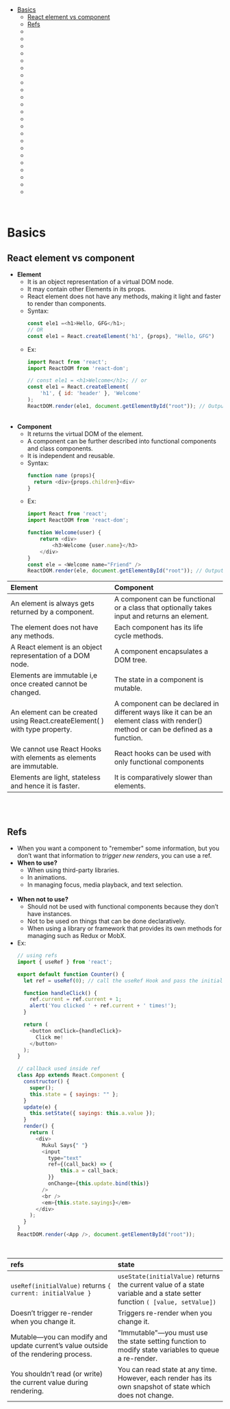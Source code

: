 <div id="top"></div><br />

- [Basics](#basics)
  - [React element vs component](#react-element-vs-component)
  - [Refs](#refs)
  - [](#)
  - [](#-1)
  - [](#-2)
  - [](#-3)
  - [](#-4)
  - [](#-5)
  - [](#-6)
  - [](#-7)
  - [](#-8)
  - [](#-9)
  - [](#-10)
  - [](#-11)
  - [](#-12)
  - [](#-13)
  - [](#-14)
  - [](#-15)
  - [](#-16)
  - [](#-17)
  - [](#-18)
  - [](#-19)
  - [](#-20)
  - [](#-21)
  - [](#-22)


<br />

# Basics

## React element vs component
- **Element**
  - It is an object representation of a virtual DOM node.
  - It may contain other Elements in its props.
  - React element does not have any methods, making it light and faster to render than components.
  - Syntax:
    ```js
    const ele1 =<h1>Hello, GFG</h1>;
    // OR
    const ele1 = React.createElement('h1', {props}, "Hello, GFG")
    ```
  - Ex:
    ```js
    import React from 'react';
    import ReactDOM from 'react-dom';
    
    // const ele1 = <h1>Welcome</h1>; // or
    const ele1 = React.createElement(
        'h1', { id: 'header' }, 'Welcome'
    );
    ReactDOM.render(ele1, document.getElementById("root")); // Output: Welcome
    ```
    <br />
- **Component**
  - It returns the virtual DOM of the element.
  - A component can be further described into functional components and class components.
  - It is independent and reusable.
  - Syntax:
    ```js
    function name (props){
      return <div>{props.children}<div>
    }
    ```
  - Ex:
    ```js
    import React from 'react';
    import ReactDOM from 'react-dom';
    
    function Welcome(user) {
        return <div>
            <h3>Welcome {user.name}</h3>
        </div>
    }
    const ele = <Welcome name="Friend" />
    ReactDOM.render(ele, document.getElementById("root")); // Output: Welcome Friend
    ```

|Element|Component|
|:----|:----|
|An element is always gets returned by a component.|A component can be functional or a class that optionally takes input and returns an element.|
|The element does not have any methods.|Each component has its life cycle methods.|
|A React element is an object representation of a DOM node.|A component encapsulates a DOM tree.|
|Elements are immutable i,e once created cannot be changed.|The state in a component is mutable.|
|An element can be created using React.createElement( ) with type property.|A component can be declared in different ways like it can be an element class with render() method or can be defined as a function.|
|We cannot use React Hooks with elements as elements are immutable.|React hooks can be used with only functional components|
|Elements are light, stateless and hence it is faster.|It is comparatively slower than elements.|

<br />
<br />

## Refs
- When you want a component to "remember" some information, but you don’t want that information to *trigger new renders*, you can use a ref.
  <br />
- **When to use?**
  - When using third-party libraries.
  - In animations.
  - In managing focus, media playback, and text selection.
  <br />
- **When not to use?**
  - Should not be used with functional components because they don’t have instances.
  - Not to be used on things that can be done declaratively.
  - When using a library or framework that provides its own methods for managing such as Redux or MobX.
- Ex:
  ```js
  // using refs
  import { useRef } from 'react';

  export default function Counter() {
    let ref = useRef(0); // call the useRef Hook and pass the initial value so it will return { current: 0 }

    function handleClick() {
      ref.current = ref.current + 1;
      alert('You clicked ' + ref.current + ' times!');
    }

    return (
      <button onClick={handleClick}>
        Click me!
      </button>
    );
  }

  ```
  ```js
  // callback used inside ref
  class App extends React.Component {
    constructor() {
      super();
      this.state = { sayings: "" };
    }
    update(e) {
      this.setState({ sayings: this.a.value });
    }
    render() {
      return (
        <div>
          Mukul Says{" "}
          <input
            type="text"
            ref={(call_back) => {
                this.a = call_back;
            }}
            onChange={this.update.bind(this)}
          />
          <br />
          <em>{this.state.sayings}</em>
        </div>
      );
    }
  }
  ReactDOM.render(<App />, document.getElementById("root"));
  ```
<br />

|refs|state|
|:----|:----|
|`useRef(initialValue)` returns `{ current: initialValue }`|`useState(initialValue)` returns the current value of a state variable and a state setter function `( [value, setValue])`|
|Doesn’t trigger re-render when you change it.|Triggers re-render when you change it.|
|Mutable—you can modify and update current’s value outside of the rendering process.|"Immutable"—you must use the state setting function to modify state variables to queue a re-render.|
|You shouldn’t read (or write) the current value during rendering.|You can read state at any time. However, each render has its own snapshot of state which does not change.|

<br />
<br />

## 
<br />
<br />

##
<br />
<br />

##
<br />
<br />

##
<br />
<br />

##
<br />
<br />

##
<br />
<br />

##
<br />
<br />

##
<br />
<br />

##
<br />
<br />

##
<br />
<br />

##
<br />
<br />

##
<br />
<br />

##
<br />
<br />

##
<br />
<br />

##
<br />
<br />

##
<br />
<br />

##
<br />
<br />

##
<br />
<br />

##
<br />
<br />

##
<br />
<br />

##
<br />
<br />

##
<br />
<br />

##
<br />
<br />
